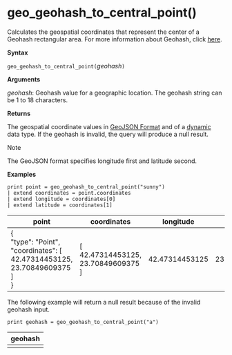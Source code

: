 # geo_geohash_to_central_point()

Calculates the geospatial coordinates that represent the center of a Geohash rectangular area. For more information about Geohash, click [here](https://en.wikipedia.org/wiki/Geohash).  

**Syntax**

`geo_geohash_to_central_point(`*geohash*`)`

**Arguments**

*geohash*: Geohash value for a geographic location. The geohash string can be 1 to 18 characters.

**Returns**

The geospatial coordinate values in [GeoJSON Format](https://tools.ietf.org/html/rfc7946) and of a [dynamic](./scalar-data-types/dynamic.md) data type. If the geohash is invalid, the query will produce a null result.

> [!NOTE]
> The GeoJSON format specifies longitude first and latitude second.

**Examples**

<!-- csl: https://help.kusto.windows.net/Samples -->
```
print point = geo_geohash_to_central_point("sunny")
| extend coordinates = point.coordinates
| extend longitude = coordinates[0]
| extend latitude = coordinates[1]
```

|point|coordinates|longitude|latitude|
|---|---|---|---|
|{<br>  "type": "Point",<br>  "coordinates": [<br>    42.47314453125,<br>    23.70849609375<br>  ]<br>}|[<br>  42.47314453125,<br>  23.70849609375<br>]|42.47314453125|23.70849609375|

The following example will return a null result because of the invalid geohash input.

<!-- csl: https://help.kusto.windows.net/Samples -->
```
print geohash = geo_geohash_to_central_point("a")
```

|geohash|
|---|
||
